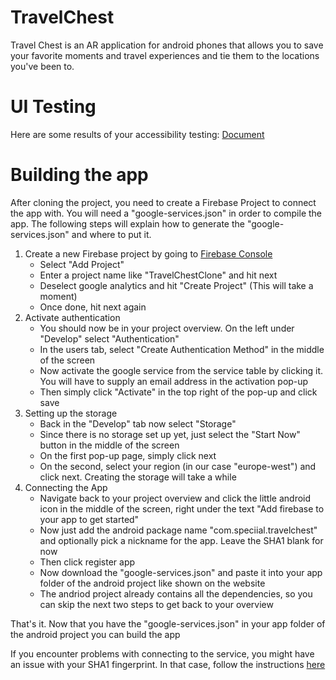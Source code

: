 # TravelChest

Travel Chest is an AR application for android phones that allows you to save your 
favorite moments and travel experiences and tie them to the locations you've been
to. 

# UI Testing

Here are some results of your accessibility testing: [Document](https://docs.google.com/document/d/1pu9inYxYFm0sXsWOSOMoreVID97PmCe5oqQ8OSW4948/edit?usp=sharing)

# Building the app

After cloning the project, you need to create a Firebase Project to connect the app with.
You will need a "google-services.json" in order to compile the app. The following steps 
will explain how to generate the "google-services.json" and where to put it.

1. Create a new Firebase project by going to [Firebase Console](https://console.firebase.google.com)
	- Select "Add Project"
	- Enter a project name like "TravelChestClone" and hit next
	- Deselect google analytics and hit "Create Project" (This will take a moment)
	- Once done, hit next again
2. Activate authentication
	- You should now be in your project overview. On the left under "Develop" select "Authentication"
	- In the users tab, select "Create Authentication Method" in the middle of the screen
	- Now activate the google service from the service table by clicking it. You will have to supply an email address in the activation pop-up
	- Then simply click "Activate" in the top right of the pop-up and click save
3. Setting up the storage
	- Back in the "Develop" tab now select "Storage"
	- Since there is no storage set up yet, just select the "Start Now" button in the middle of the screen
	- On the first pop-up page, simply click next 
	- On the second, select your region (in our case "europe-west") and click next. Creating the storage will take a while
4. Connecting the App
	- Navigate back to your project overview and click the little android icon in the middle of the screen, right under the text "Add firebase to your app to get started"
	- Now just add the android package name "com.speciial.travelchest" and optionally pick a nickname for the app. Leave the SHA1 blank for now
	- Then click register app
	- Now download the "google-services.json" and paste it into your app folder of the android project like shown on the website
	- The andriod project already contains all the dependencies, so you can skip the next two steps to get back to your overview
	
That's it. Now that you have the "google-services.json" in your app folder of the android project 
you can build the app

If you encounter problems with connecting to the service, you might have an issue with your
SHA1 fingerprint. In that case, follow the instructions [here](https://stackoverflow.com/a/39144864/10235027)
